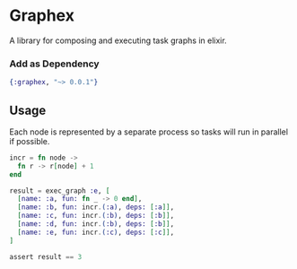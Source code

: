 Graphex
=======

A library for composing and executing task graphs in elixir.

### Add as Dependency

```elixir
{:graphex, "~> 0.0.1"}
```

## Usage

Each node is represented by a separate process so tasks will run in parallel if possible.

```elixir
incr = fn node ->
  fn r -> r[node] + 1
end

result = exec_graph :e, [
  [name: :a, fun: fn _ -> 0 end],
  [name: :b, fun: incr.(:a), deps: [:a]],
  [name: :c, fun: incr.(:b), deps: [:b]],
  [name: :d, fun: incr.(:b), deps: [:b]],
  [name: :e, fun: incr.(:c), deps: [:c]],
]

assert result == 3
```

